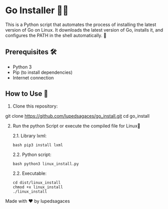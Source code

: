 # Go Installer 🐹🚀

This is a Python script that automates the process of installing the latest version of Go on Linux. It downloads the latest version of Go, installs it, and configures the PATH in the shell automatically. 🎉

## Prerequisites 🛠️

- Python 3
- Pip (to install dependencies)
- Internet connection

## How to Use 📖



1. Clone this repository: 

git clone https://github.com/lupedsagaces/go_install.git
cd go_install

2. Run the python Script or execute the compiled file for Linux🚀

    2.1. Library lxml:    
    
    ```bash pip3 install lxml```

    2.2. Python script:

    ```bash python3 linux_install.py```

    2.2. Executable:
    ```
    cd dist/linux_install
    chmod +x linux_install
    ./linux_install
    ```


Made with ❤️ by lupedsagaces
